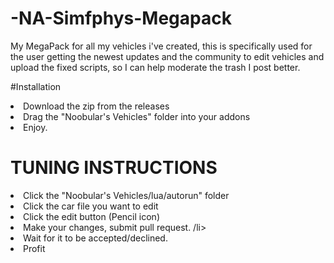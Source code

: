 # -NA-Simfphys-Megapack
My MegaPack for all my vehicles i've created, this is specifically used for the user getting the newest updates and the community to edit vehicles and upload the fixed scripts, so I can help moderate the trash I post better.

#Installation
<li> Download the zip from the releases
<li> Drag the "Noobular's Vehicles" folder into your addons
<li> Enjoy.

<h1> TUNING INSTRUCTIONS </h1>

<li> Click the "Noobular's Vehicles/lua/autorun" folder </li>
<li> Click the car file you want to edit </l> 
<li> Click the edit button (Pencil icon) </l> 
<li> Make your changes, submit pull request. /li>
<li> Wait for it to be accepted/declined. </li> 
<li> Profit </li>  
